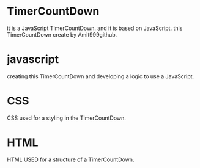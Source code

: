 # TimerCountDown
 it is a JavaScript TimerCountDown. and it is based on JavaScript.
 this TimerCountDown create by Amit999github.

 # javascript
 creating this TimerCountDown and developing a logic to use a JavaScript.
 # CSS
 CSS used for a styling in the TimerCountDown.

 # HTML 
 HTML USED for a structure of a TimerCountDown.